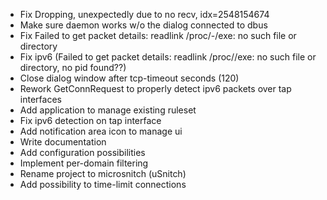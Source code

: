 - Fix Dropping, unexpectedly due to no recv, idx=2548154674
- Make sure daemon works w/o the dialog connected to dbus
- Fix Failed to get packet details: readlink /proc/-/exe: no such file or directory
- Fix ipv6 (Failed to get packet details: readlink /proc//exe: no such file or directory, no pid found??)
- Close dialog window after tcp-timeout seconds (120)
- Rework GetConnRequest to properly detect ipv6 packets over tap interfaces
- Add application to manage existing ruleset
- Fix ipv6 detection on tap interface
- Add notification area icon to manage ui
- Write documentation
- Add configuration possibilities
- Implement per-domain filtering
- Rename project to microsnitch (uSnitch)
- Add possibility to time-limit connections
